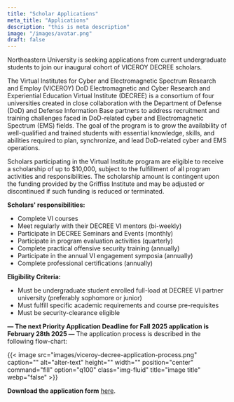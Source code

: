 ```yaml
---
title: "Scholar Applications"
meta_title: "Applications"
description: "this is meta description"
image: "/images/avatar.png"
draft: false
---
```


Northeastern University is seeking applications from current undergraduate students to join our inaugural cohort of VICEROY DECREE scholars.

The Virtual Institutes for Cyber and Electromagnetic Spectrum Research and Employ (VICEROY) DoD Electromagnetic and Cyber Research and Experiential Education Virtual Institute (DECREE) is a consortium of four universities created in close collaboration with the Department of Defense (DoD) and Defense Information Base partners to address recruitment and training challenges faced in DoD-related cyber and Electromagnetic Spectrum (EMS) fields. The goal of the program is to grow the availability of well-qualified and trained students with essential knowledge, skills, and abilities required to plan, synchronize, and lead DoD-related cyber and EMS operations.

Scholars participating in the Virtual Institute program are eligible to receive a scholarship of up to $10,000, subject to the fulfillment of all program activities and responsibilities. The scholarship amount is contingent upon the funding provided by the Griffiss Institute and may be adjusted or discontinued if such funding is reduced or terminated.

**Scholars' responsibilities:**
- Complete VI courses
- Meet regularly with their DECREE VI mentors (bi-weekly)
- Participate in DECREE Seminars and Events (monthly)
- Participate in program evaluation activities (quarterly)
- Complete practical offensive security training (annually)
- Participate in the annual VI engagement symposia (annually)
- Complete professional certifications (annually)


**Eligibility Criteria:**
- Must be undergraduate student enrolled full-load at DECREE VI partner university (preferably sophomore or junior)
- Must fulfill specific academic requirements and course pre-requisites 
- Must be security-clearance eligible

**— The next Priority Application Deadline for Fall 2025 application is February 28th 2025 —**
The application process is described in the following flow-chart:

{{< image src="images/viceroy-decree-application-process.png" caption="" alt="alter-text" height="" width="" position="center" command="fill" option="q100" class="img-fluid" title="image title"  webp="false" >}}

**Download the application form** [here](/files/decreeapp2025.pdf).
